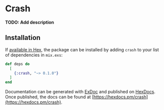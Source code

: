 # Crash

**TODO: Add description**

## Installation

If [available in Hex](https://hex.pm/docs/publish), the package can be installed
by adding `crash` to your list of dependencies in `mix.exs`:

```elixir
def deps do
  [
    {:crash, "~> 0.1.0"}
  ]
end
```

Documentation can be generated with [ExDoc](https://github.com/elixir-lang/ex_doc)
and published on [HexDocs](https://hexdocs.pm). Once published, the docs can
be found at [https://hexdocs.pm/crash](https://hexdocs.pm/crash).

